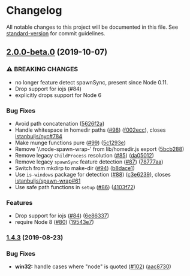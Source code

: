 # Changelog

All notable changes to this project will be documented in this file. See [standard-version](https://github.com/conventional-changelog/standard-version) for commit guidelines.

## [2.0.0-beta.0](https://github.com/istanbuljs/spawn-wrap/compare/v1.4.3...v2.0.0-beta.0) (2019-10-07)


### ⚠ BREAKING CHANGES

* no longer feature detect spawnSync, present since Node 0.11.
* Drop support for iojs (#84)
* explicitly drops support for Node 6

### Bug Fixes

* Avoid path concatenation ([5626f2a](https://github.com/istanbuljs/spawn-wrap/commit/5626f2a))
* Handle whitespace in homedir paths ([#98](https://github.com/istanbuljs/spawn-wrap/issues/98)) ([f002ecc](https://github.com/istanbuljs/spawn-wrap/commit/f002ecc)), closes [istanbuljs/nyc#784](https://github.com/istanbuljs/nyc/issues/784)
* Make munge functions pure ([#99](https://github.com/istanbuljs/spawn-wrap/issues/99)) ([5c1293e](https://github.com/istanbuljs/spawn-wrap/commit/5c1293e))
* Remove '/.node-spawn-wrap-' from lib/homedir.js export ([5bcb288](https://github.com/istanbuljs/spawn-wrap/commit/5bcb288))
* Remove legacy `ChildProcess` resolution ([#85](https://github.com/istanbuljs/spawn-wrap/issues/85)) ([da05012](https://github.com/istanbuljs/spawn-wrap/commit/da05012))
* Remove legacy `spawnSync` feature detection ([#87](https://github.com/istanbuljs/spawn-wrap/issues/87)) ([78777aa](https://github.com/istanbuljs/spawn-wrap/commit/78777aa))
* Switch from mkdirp to make-dir ([#94](https://github.com/istanbuljs/spawn-wrap/issues/94)) ([b8dace1](https://github.com/istanbuljs/spawn-wrap/commit/b8dace1))
* Use `is-windows` package for detection ([#88](https://github.com/istanbuljs/spawn-wrap/issues/88)) ([c3e6239](https://github.com/istanbuljs/spawn-wrap/commit/c3e6239)), closes [istanbuljs/spawn-wrap#61](https://github.com/istanbuljs/spawn-wrap/issues/61)
* Use safe path functions in `setup` ([#86](https://github.com/istanbuljs/spawn-wrap/issues/86)) ([4103f72](https://github.com/istanbuljs/spawn-wrap/commit/4103f72))


### Features

* Drop support for iojs ([#84](https://github.com/istanbuljs/spawn-wrap/issues/84)) ([6e86337](https://github.com/istanbuljs/spawn-wrap/commit/6e86337))
* require Node 8 ([#80](https://github.com/istanbuljs/spawn-wrap/issues/80)) ([19543e7](https://github.com/istanbuljs/spawn-wrap/commit/19543e7))

### [1.4.3](https://github.com/isaacs/spawn-wrap/compare/v1.4.2...v1.4.3) (2019-08-23)


### Bug Fixes

* **win32:** handle cases where "node" is quoted ([#102](https://github.com/isaacs/spawn-wrap/issues/102)) ([aac8730](https://github.com/isaacs/spawn-wrap/commit/aac8730))
